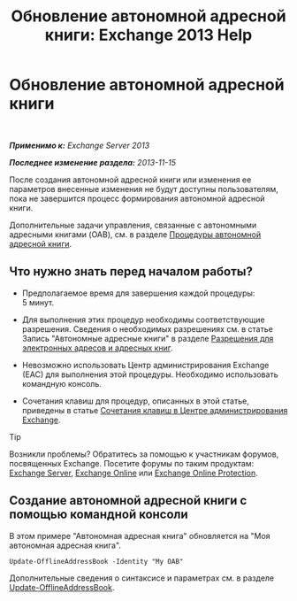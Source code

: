 ﻿---
title: 'Обновление автономной адресной книги: Exchange 2013 Help'
TOCTitle: Обновление автономной адресной книги
ms:assetid: 448a207e-41b4-4cef-9fe9-a68b81e2ec4e
ms:mtpsurl: https://technet.microsoft.com/ru-ru/library/Aa997684(v=EXCHG.150)
ms:contentKeyID: 50487958
ms.date: 04/30/2018
mtps_version: v=EXCHG.150
ms.translationtype: HT
---

# Обновление автономной адресной книги

 

_**Применимо к:** Exchange Server 2013_

_**Последнее изменение раздела:** 2013-11-15_

После создания автономной адресной книги или изменения ее параметров внесенные изменения не будут доступны пользователям, пока не завершится процесс формирования автономной адресной книги.

Дополнительные задачи управления, связанные с автономными адресными книгами (OAB), см. в разделе [Процедуры автономной адресной книги](https://docs.microsoft.com/ru-ru/exchange/address-books/offline-address-books/offline-address-book-procedures).

## Что нужно знать перед началом работы?

  - Предполагаемое время для завершения каждой процедуры: 5 минут.

  - Для выполнения этих процедур необходимы соответствующие разрешения. Сведения о необходимых разрешениях см. в статье Запись "Автономные адресные книги" в разделе [Разрешения для электронных адресов и адресных книг](email-address-and-address-book-permissions-exchange-2013-help.md).

  - Невозможно использовать Центр администрирования Exchange (EAC) для выполнения этой процедуры. Необходимо использовать командную консоль.

  - Сочетания клавиш для процедур, описанных в этой статье, приведены в статье [Сочетания клавиш в Центре администрирования Exchange](keyboard-shortcuts-in-the-exchange-admin-center-exchange-online-protection-help.md).

> [!TIP]  
> Возникли проблемы? Обратитесь за помощью к участникам форумов, посвященных Exchange. Посетите форумы по таким продуктам: <a href="https://go.microsoft.com/fwlink/p/?linkid=60612">Exchange Server</a>, <a href="https://go.microsoft.com/fwlink/p/?linkid=267542">Exchange Online</a> или <a href="https://go.microsoft.com/fwlink/p/?linkid=285351">Exchange Online Protection</a>.


## Создание автономной адресной книги с помощью командной консоли

В этом примере "Автономная адресная книга" обновляется на "Моя автономная адресная книга".

    Update-OfflineAddressBook -Identity "My OAB"

Дополнительные сведения о синтаксисе и параметрах см. в разделе [Update-OfflineAddressBook](https://technet.microsoft.com/ru-ru/library/aa995979\(v=exchg.150\)).


